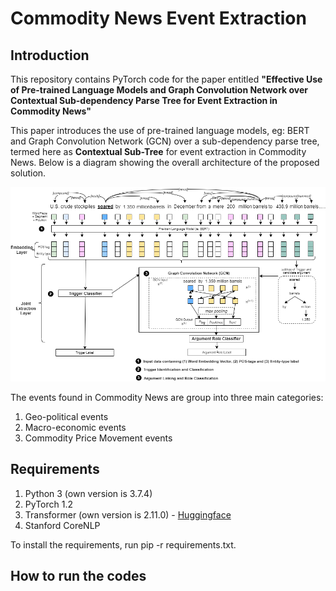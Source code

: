 # Commodity News Event Extraction 

## Introduction
This repository contains PyTorch code for the paper entitled **"Effective Use of Pre-trained Language Models and Graph Convolution Network over Contextual Sub-dependency Parse Tree for Event Extraction in Commodity News"**

This paper introduces the use of pre-trained language models, eg: BERT and Graph Convolution Network (GCN) over a sub-dependency parse tree, termed here as **Contextual Sub-Tree** for event extraction in Commodity News. Below is a diagram showing the overall architecture of the proposed solution. 

![Architecture](fig/architecture_without_polaritymodality.png)

The events found in Commodity News are group into three main categories:
1. Geo-political events
2. Macro-economic events
3. Commodity Price Movement events

## Requirements
1. Python 3 (own version is 3.7.4)
2. PyTorch 1.2
3. Transformer (own version is 2.11.0) - [Huggingface](https://huggingface.co/transformers/)
4. Stanford CoreNLP

To install the requirements, run    pip -r requirements.txt.

## How to run the codes
